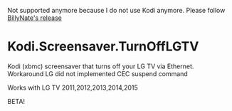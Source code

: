 Not supported anymore because I do not use Kodi anymore.
Please follow [BillyNate's release](https://github.com/BillyNate/Kodi.Script.TurnOffLGTV)

# Kodi.Screensaver.TurnOffLGTV

Kodi (xbmc) screensaver that turns off your LG TV via Ethernet. Workaround LG did not implemented CEC suspend command

Works with LG TV 2011,2012,2013,2014,2015

BETA! 
